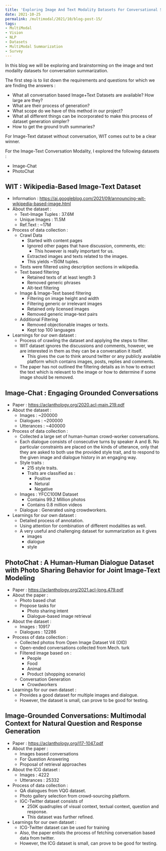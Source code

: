 ```yaml
---
title: 'Exploring Image And Text Modality Datasets For Conversational Summarization'
date: 2021-10-25
permalink: /multimodal/2021/10/blog-post-15/
tags:
- MultiModal
- Vision
- NLP
- Datasets
- MultiModal Summarization
- Survey
---
```


In this blog we will be exploring and brainstorming on the image and text modality datasets for conversation summarization.

The first step is to list down the requirements and questions for which we are finding the answers :
- What all conversation based Image+Text Datasets are available? How large are they?
- What are their process of generation?
- What scope do we have of this method in our project?
- What all different things can be incorporated to make this process of dataset generation simpler?
- How to get the ground truth summaries?

For Image-Text dataset without conversation, WIT comes out to be a clear winner.

For the Image-Text Conversation Modality, I explored the following datasets :
- Image-Chat
- PhotoChat

## WIT : Wikipedia-Based Image-Text Dataset
- Information : https://ai.googleblog.com/2021/09/announcing-wit-wikipedia-based-image.html
- About the dataset :
  - Text-Image Tuples : 37.6M
  - Unique Images : 11.5M
  - Ref.Text : ~17M
- Process of data collection :
  - Crawl Data
    - Started with content pages
    - Ignored other pages that have discussion, comments, etc:
      - This however is really important for us.
    - Extracted images and texts related to the images.
    - This yields ~150M tuples.
  - Texts were filtered using description sections in wikipedia.
  - Text based filtering 
    - Retained texts of at least length 3
    - Removed generic phrases
    - Alt-text filtering
  - Image & Image-Text based filtering
    - Filtering on image height and width
    - Filtering generic or irrelevant images
    - Retained only licensed images
    - Removed generic image-text pairs
  - Additional Filtering
    - Removed objectionable images or texts.
    - Kept top 100 languages
- Learnings for our own dataset :
  - Process of crawling the dataset and applying the steps to filter.
  - WIT dataset ignores the discussions and comments, however, we are interested in them as they can be a conversation it itself.
    - This gives the cue to think around twitter or any publicly available platform which contains images, posts, replies and comments.
  - The paper has not outlined the filtering details as in how to extract the text which is relevant to the image or how to determine if some image should be removed.

## Image-Chat : Engaging Grounded Conversations
- Paper : https://aclanthology.org/2020.acl-main.219.pdf
- About the dataset :
  - Images : ~200000
  - Dialogues : ~200000
  - Utterances : ~400000
- Process of data collection :
  - Collected a large set of human-human crowd-worker conversations.
  - Each dialogue
    consists of consecutive turns by speaker A and B.
    No particular constraints are placed on the kinds of
    utterance, only that they are asked to both use
    the provided style trait, and to respond to the given
    image and dialogue history in an engaging way.
  - Style traits :
    - 215 style traits.
    - Traits are classified as :
      - Positive
      - Netural
      - Negative
  - Images : YFCC100M Dataset
    - Contains 99.2 Million photos
    - Contains 0.8 million videos
  - Dialogue : Generated using crowdworkers.
- Learnings for our own dataset :
  - Detailed process of annotation.
  - Using attention for combination of different modalities as well.
  - A very useful and challenging dataset for summarization as it gives
    - images
    - dialogue
    - style

## PhotoChat : A Human-Human Dialogue Dataset with Photo Sharing Behavior for Joint Image-Text Modeling
- Paper : https://aclanthology.org/2021.acl-long.479.pdf
- About the paper :
  - Photo based chat
  - Propose tasks for 
    - Photo sharing intent
    - Dialogue-based image retrieval
- About the dataset :
  - Images : 10917
  - Dialogues : 12286
- Process of data collection :
  - Collected photos from Open Image Dataset V4 (OID)
  - Open-ended conversations collected from Mech. turk
  - Filtered image based on :
    - People
    - Food
    - Animal
    - Product (shopping scenario)
  - Conversation Generation
    - Crowdworkers
- Learnings for our own dataset :
  - Provides a good dataset for multiple images and dialogue.
  - However, the dataset is small, can prove to be good for testing.

## Image-Grounded Conversations: Multimodal Context for Natural Question and Response Generation
- Paper : https://aclanthology.org/I17-1047.pdf
- About the paper :
  - Images based conversations
  - For Question Answering
  - Proposal of retrieval approaches
- About the ICG dataset :
  - Images : 4222
  - Utterances : 25332
- Process of data collection :
  - QA dialogues from VQG dataset.
  - Photo gallery selection from crowd-sourcing platform.
  - IGC-Twitter dataset consists of 
    - 250K quadruples of visual context, textual context, question and response.
    - This dataset was further refined.
- Learnings for our own dataset :
  - ICG-Twitter dataset can be used for training
  - Also, the paper enlists the process of fetching conversation based data from twitter.
  - However, the ICG dataset is small, can prove to be good for testing.







